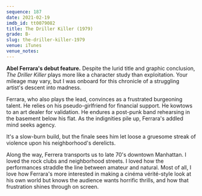 ```yaml
---
sequence: 187
date: 2021-02-19
imdb_id: tt0079082
title: The Driller Killer (1979)
grade: B-
slug: the-driller-killer-1979
venue: iTunes
venue_notes:
---
```


**Abel Ferrara's debut feature.** Despite the lurid title and graphic conclusion, _The Driller Killer_ plays more like a character study than exploitation. Your mileage may vary, but I was onboard for this chronicle of a struggling artist's descent into madness.

<!-- end -->

Ferrara, who also plays the lead, convinces as a frustrated burgeoning talent. He relies on his pseudo-girlfriend for financial support. He kowtows to an art dealer for validation. He endures a post-punk band rehearsing in the basement below his flat. As the indignities pile up, Ferrara's addled mind seeks agency.

It's a slow-burn build, but the finale sees him let loose a gruesome streak of violence upon his neighborhood's derelicts.

Along the way, Ferrera transports us to late 70's downtown Manhattan. I loved the rock clubs and neighborhood streets. I loved how the performances straddle the line between amateur and natural. Most of all, I love how Ferrara's more interested in making a cinéma vérité-style look at his own world but knows the audience wants horrific thrills, and how that frustration shines through on screen.

